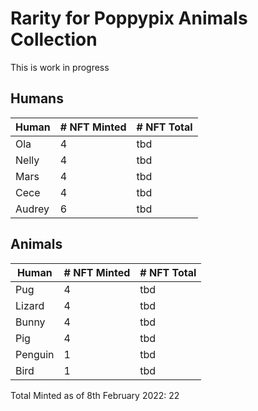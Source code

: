 # Rarity for Poppypix Animals Collection

This is work in progress

## Humans

| Human  | # NFT Minted | # NFT Total |
|--------|--------------|-------------|
| Ola    | 4            | tbd         |
| Nelly  | 4            | tbd         |
| Mars   | 4            | tbd         |
| Cece   | 4            | tbd         |
| Audrey | 6            | tbd         |

## Animals

| Human   | # NFT Minted | # NFT Total |
|---------|--------------|-------------|
| Pug     | 4            | tbd         |
| Lizard  | 4            | tbd         |
| Bunny   | 4            | tbd         |
| Pig     | 4            | tbd         |
| Penguin | 1            | tbd         |
| Bird    | 1            | tbd         |


Total Minted as of 8th February 2022: 22